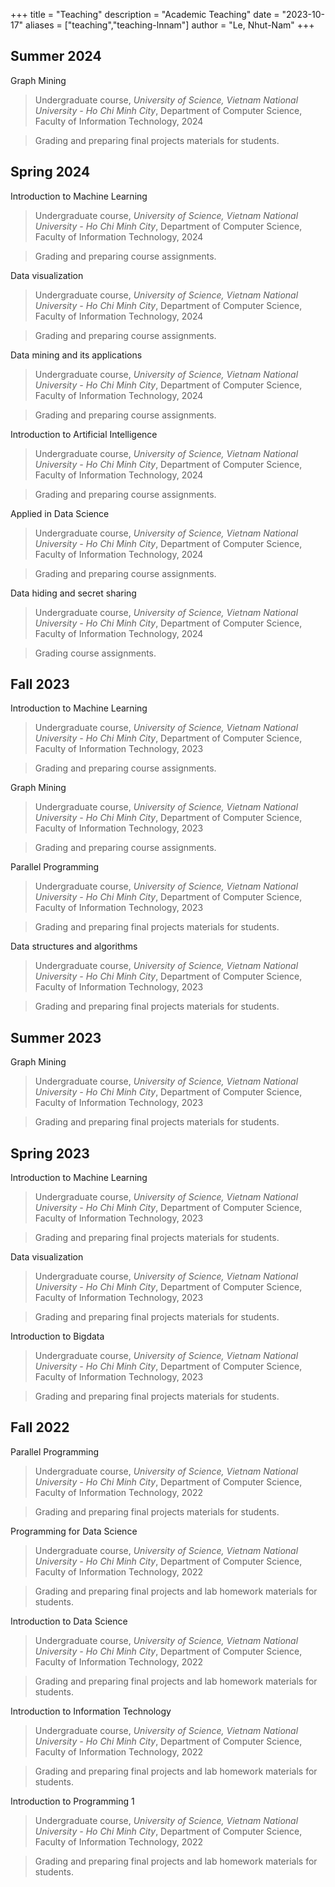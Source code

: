 +++
title = "Teaching"
description = "Academic Teaching"
date = "2023-10-17"
aliases = ["teaching","teaching-lnnam"]
author = "Le, Nhut-Nam"
+++

## Summer 2024

Graph Mining

> Undergraduate course, _University of Science, Vietnam National University - Ho Chi Minh City_, Department of Computer Science, Faculty of Information Technology, 2024

> Grading and preparing final projects materials for students.

## Spring 2024

Introduction to Machine Learning

> Undergraduate course, _University of Science, Vietnam National University - Ho Chi Minh City_, Department of Computer Science, Faculty of Information Technology, 2024

> Grading and preparing course assignments.

Data visualization

> Undergraduate course, _University of Science, Vietnam National University - Ho Chi Minh City_, Department of Computer Science, Faculty of Information Technology, 2024

> Grading and preparing course assignments.

Data mining and its applications

> Undergraduate course, _University of Science, Vietnam National University - Ho Chi Minh City_, Department of Computer Science, Faculty of Information Technology, 2024

> Grading and preparing course assignments.

Introduction to Artificial Intelligence

> Undergraduate course, _University of Science, Vietnam National University - Ho Chi Minh City_, Department of Computer Science, Faculty of Information Technology, 2024

> Grading and preparing course assignments.

Applied in Data Science

> Undergraduate course, _University of Science, Vietnam National University - Ho Chi Minh City_, Department of Computer Science, Faculty of Information Technology, 2024

> Grading and preparing course assignments.

Data hiding and secret sharing

> Undergraduate course, _University of Science, Vietnam National University - Ho Chi Minh City_, Department of Computer Science, Faculty of Information Technology, 2024

> Grading course assignments.

## Fall 2023

Introduction to Machine Learning

> Undergraduate course, _University of Science, Vietnam National University - Ho Chi Minh City_, Department of Computer Science, Faculty of Information Technology, 2023

> Grading and preparing course assignments.

Graph Mining

> Undergraduate course, _University of Science, Vietnam National University - Ho Chi Minh City_, Department of Computer Science, Faculty of Information Technology, 2023

> Grading and preparing course assignments.

Parallel Programming

> Undergraduate course, _University of Science, Vietnam National University - Ho Chi Minh City_, Department of Computer Science, Faculty of Information Technology, 2023

> Grading and preparing final projects materials for students.

Data structures and algorithms

> Undergraduate course, _University of Science, Vietnam National University - Ho Chi Minh City_, Department of Computer Science, Faculty of Information Technology, 2023

> Grading and preparing final projects materials for students.

## Summer 2023

Graph Mining

> Undergraduate course, _University of Science, Vietnam National University - Ho Chi Minh City_, Department of Computer Science, Faculty of Information Technology, 2023

> Grading and preparing final projects materials for students.

## Spring 2023

Introduction to Machine Learning

> Undergraduate course, _University of Science, Vietnam National University - Ho Chi Minh City_, Department of Computer Science, Faculty of Information Technology, 2023

> Grading and preparing final projects materials for students.

Data visualization

> Undergraduate course, _University of Science, Vietnam National University - Ho Chi Minh City_, Department of Computer Science, Faculty of Information Technology, 2023

> Grading and preparing final projects materials for students.

Introduction to Bigdata

> Undergraduate course, _University of Science, Vietnam National University - Ho Chi Minh City_, Department of Computer Science, Faculty of Information Technology, 2023

> Grading and preparing final projects materials for students.

## Fall 2022

Parallel Programming

> Undergraduate course, _University of Science, Vietnam National University - Ho Chi Minh City_, Department of Computer Science, Faculty of Information Technology, 2022

> Grading and preparing final projects materials for students.

Programming for Data Science

> Undergraduate course, _University of Science, Vietnam National University - Ho Chi Minh City_, Department of Computer Science, Faculty of Information Technology, 2022

> Grading and preparing final projects and lab homework materials for students.

Introduction to Data Science

> Undergraduate course, _University of Science, Vietnam National University - Ho Chi Minh City_, Department of Computer Science, Faculty of Information Technology, 2022

> Grading and preparing final projects and lab homework materials for students.

Introduction to Information Technology

> Undergraduate course, _University of Science, Vietnam National University - Ho Chi Minh City_, Department of Computer Science, Faculty of Information Technology, 2022

> Grading and preparing final projects and lab homework materials for students.

Introduction to Programming 1

> Undergraduate course, _University of Science, Vietnam National University - Ho Chi Minh City_, Department of Computer Science, Faculty of Information Technology, 2022

> Grading and preparing final projects and lab homework materials for students.
